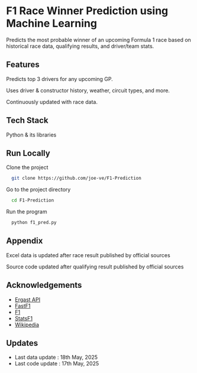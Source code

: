 
# F1 Race Winner Prediction using Machine Learning

Predicts the most probable winner of an upcoming Formula 1 race based on historical race data, qualifying results, and driver/team stats.


## Features

Predicts top 3 drivers for any upcoming GP.

Uses driver & constructor history, weather, circuit types, and more.

Continuously updated with race data.


## Tech Stack

Python & its libraries


## Run Locally

Clone the project

```bash
  git clone https://github.com/joe-ve/F1-Prediction
```

Go to the project directory

```bash
  cd F1-Prediction
```

Run the program

```bash
  python f1_pred.py
```


## Appendix

Excel data is updated after race result published by official sources

Source code updated after qualifying result published by official sources


## Acknowledgements

 - [Ergast API](https://ergast.com/mrd/)
 - [FastF1](https://github.com/theOehrly/Fast-F1)
 - [F1](https://www.formula1.com/)
 - [StatsF1](https://www.statsf1.com/)
 - [Wikipedia](https://www.wikipedia.org/)


## Updates

- Last data update : 18th May, 2025
- Last code update : 17th May, 2025
